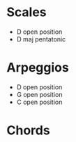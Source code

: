 
# Scales
* D open position
* D maj pentatonic

# Arpeggios
* D open position
* G open position
* C open position

# Chords